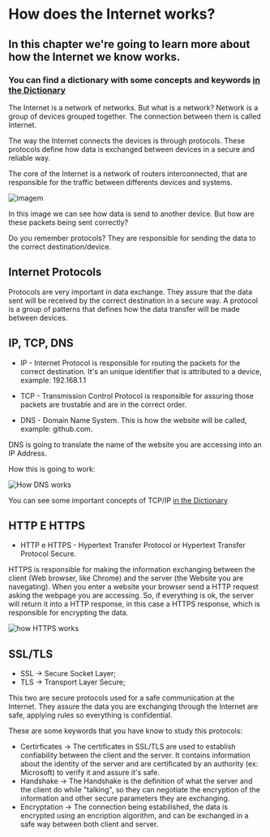 # How does the Internet works?
## In this chapter we're going to learn more about how the Internet we know works.
### You can find a dictionary with some concepts and keywords [in the Dictionary](/dictionary.md)
The Internet is a network of networks. But what is a network?
Network is a group of devices grouped together. The connection between them is called Internet.

The way the Internet connects the devices is through protocols. These protocols define how data is exchanged between devices in a secure and reliable way.

The core of the Internet is a network of routers interconnected, that are responsible for the traffic between differents devices and systems.


![imagem](https://github.com/heloisafarias/back-end-studies/assets/86490011/f5c26ba7-2fa5-400b-ac9d-5e1673eb6215)


In this image we can see how data is send to another device. But how are these packets being sent correctly?

Do you remember protocols? They are responsible for sending the data to the correct destination/device. 

## Internet Protocols

Protocols are very important in data exchange. They assure that the data sent will be received by the correct destination in a secure way.
A protocol is a group of patterns that defines how the data transfer will be made between devices.

## IP, TCP, DNS
* IP - Internet Protocol is responsible for routing the packets for the correct destination. It's an unique identifier that is attributed to a device, example: 192.168.1.1

* TCP - Transmission Control Protocol is responsible for assuring those packets are trustable and are in the correct order.


* DNS - Domain Name System. This is how the website will be called, example: github.com.

DNS is going to translate the name of the website you are accessing into an IP Address.

How this is going to work:

![How DNS works](https://github.com/heloisafarias/back-end-studies/assets/86490011/e21b420d-749a-47fd-8658-9327d390c86b)

You can see some important concepts of TCP/IP [in the Dictionary](/dictionary.md)


## HTTP E HTTPS


* HTTP e HTTPS - Hypertext Transfer Protocol or Hypertext Transfer Protocol Secure.

HTTPS is responsible for making the information exchanging between the client (Web browser, like Chrome) and the server (the Website you are navegating).
When you enter a website your browser send a HTTP request asking the webpage you are accessing. So, if everything is ok, the server will return it into a HTTP response, in this case a HTTPS response, which is responsible for encrypting the data.

![how HTTPS works](https://github.com/heloisafarias/back-end-studies/assets/86490011/8e3a1116-0ad7-43a0-9e7a-efe0cbc0fb26)

## SSL/TLS

* SSL -> Secure Socket Layer;
* TLS -> Transport Layer Secure;

This two are secure protocols used for a safe communication at the Internet.
They assure the data you are exchanging through the Internet are safe, applying rules so everything is confidential.

These are some keywords that you have know to study this protocols:
* Certirficates -> The certificates in SSL/TLS are used to establish confiability between the client and the server. It contains information about the identity of the server and are certificated by an authority (ex: Microsoft) to verify it and assure it's safe.
* Handshake -> The Handshake is the definition of what the server and the client do while "talking", so they can negotiate the encryption of the information and other secure parameters they are exchanging.
* Encryptation ->  The connection being estabilished, the data is encrypted using an encription algorithm, and can be exchanged in a safe way between both client and server.

